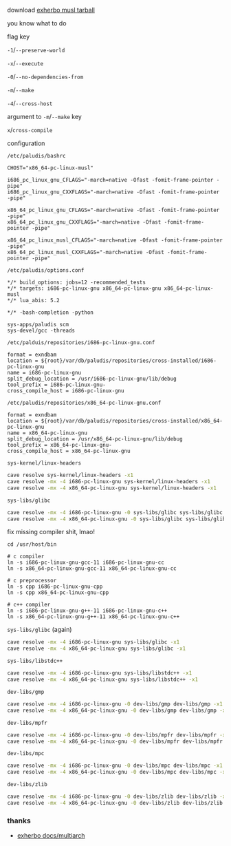 download [exherbo musl tarball](https://dev.exherbo.org/stages/exherbo-x86_64-pc-linux-musl-current.tar.xz)

you know what to do

flag key

`-1`/`--preserve-world`

`-x`/`--execute`

`-0`/`--no-dependencies-from`

`-m`/`--make`

`-4`/`--cross-host`

argument to `-m`/`--make` key

`x`/`cross-compile`

configuration

`/etc/paludis/bashrc`
```
CHOST="x86_64-pc-linux-musl"

i686_pc_linux_gnu_CFLAGS="-march=native -Ofast -fomit-frame-pointer -pipe"
i686_pc_linux_gnu_CXXFLAGS="-march=native -Ofast -fomit-frame-pointer -pipe"

x86_64_pc_linux_gnu_CFLAGS="-march=native -Ofast -fomit-frame-pointer -pipe"
x86_64_pc_linux_gnu_CXXFLAGS="-march=native -Ofast -fomit-frame-pointer -pipe"

x86_64_pc_linux_musl_CFLAGS="-march=native -Ofast -fomit-frame-pointer -pipe"
x86_64_pc_linux_musl_CXXFLAGS="-march=native -Ofast -fomit-frame-pointer -pipe"
```

`/etc/paludis/options.conf`

```
*/* build_options: jobs=12 -recommended_tests
*/* targets: i686-pc-linux-gnu x86_64-pc-linux-gnu x86_64-pc-linux-musl
*/* lua_abis: 5.2

*/* -bash-completion -python

sys-apps/paludis scm
sys-devel/gcc -threads
```

`/etc/palduis/repositories/i686-pc-linux-gnu.conf`

```
format = exndbam
location = ${root}/var/db/paludis/repositories/cross-installed/i686-pc-linux-gnu
name = i686-pc-linux-gnu
split_debug_location = /usr/i686-pc-linux-gnu/lib/debug
tool_prefix = i686-pc-linux-gnu-
cross_compile_host = i686-pc-linux-gnu
```

`/etc/paludis/repositories/x86_64-pc-linux-gnu.conf`

```
format = exndbam
location = ${root}/var/db/paludis/repositories/cross-installed/x86_64-pc-linux-gnu
name = x86_64-pc-linux-gnu
split_debug_location = /usr/x86_64-pc-linux-gnu/lib/debug
tool_prefix = x86_64-pc-linux-gnu-
cross_compile_host = x86_64-pc-linux-gnu
```

`sys-kernel/linux-headers`

```bash
cave resolve sys-kernel/linux-headers -x1
cave resolve -mx -4 i686-pc-linux-gnu sys-kernel/linux-headers -x1
cave resolve -mx -4 x86_64-pc-linux-gnu sys-kernel/linux-headers -x1
```

`sys-libs/glibc`

```bash
cave resolve -mx -4 i686-pc-linux-gnu -0 sys-libs/glibc sys-libs/glibc -x1
cave resolve -mx -4 x86_64-pc-linux-gnu -0 sys-libs/glibc sys-libs/glibc -x1
```

fix missing compiler shit, lmao!

```
cd /usr/host/bin

# c compiler
ln -s i686-pc-linux-gnu-gcc-11 i686-pc-linux-gnu-cc
ln -s x86_64-pc-linux-gnu-gcc-11 x86_64-pc-linux-gnu-cc

# c preprocessor
ln -s cpp i686-pc-linux-gnu-cpp
ln -s cpp x86_64-pc-linux-gnu-cpp

# c++ compiler
ln -s i686-pc-linux-gnu-g++-11 i686-pc-linux-gnu-c++
ln -s x86_64-pc-linux-gnu-g++-11 x86_64-pc-linux-gnu-c++
```

`sys-libs/glibc` (again)

```bash
cave resolve -mx -4 i686-pc-linux-gnu sys-libs/glibc -x1
cave resolve -mx -4 x86_64-pc-linux-gnu sys-libs/glibc -x1
```

`sys-libs/libstdc++`

```bash
cave resolve -mx -4 i686-pc-linux-gnu sys-libs/libstdc++ -x1
cave resolve -mx -4 x86_64-pc-linux-gnu sys-libs/libstdc++ -x1
```

`dev-libs/gmp`

```bash
cave resolve -mx -4 i686-pc-linux-gnu -0 dev-libs/gmp dev-libs/gmp -x1
cave resolve -mx -4 x86_64-pc-linux-gnu -0 dev-libs/gmp dev-libs/gmp -x1
```

`dev-libs/mpfr`

```bash
cave resolve -mx -4 i686-pc-linux-gnu -0 dev-libs/mpfr dev-libs/mpfr -x1
cave resolve -mx -4 x86_64-pc-linux-gnu -0 dev-libs/mpfr dev-libs/mpfr -x1
```

`dev-libs/mpc`

```bash
cave resolve -mx -4 i686-pc-linux-gnu -0 dev-libs/mpc dev-libs/mpc -x1
cave resolve -mx -4 x86_64-pc-linux-gnu -0 dev-libs/mpc dev-libs/mpc -x1
```

`dev-libs/zlib`

```bash
cave resolve -mx -4 i686-pc-linux-gnu -0 dev-libs/zlib dev-libs/zlib -x1
cave resolve -mx -4 x86_64-pc-linux-gnu -0 dev-libs/zlib dev-libs/zlib -x1
```

### thanks

- [exherbo docs/multiarch](https://www.exherbo.org/docs/multiarch/multiarch.html)
